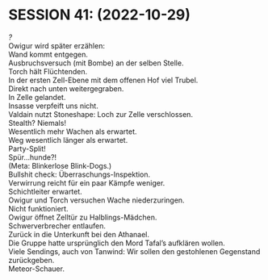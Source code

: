 # **SESSION 41: 	(2022-10-29)**

*?*  
Owigur wird später erzählen:  
Wand kommt entgegen.  
Ausbruchsversuch (mit Bombe) an der selben Stelle.  
Torch hält Flüchtenden.  
In der ersten Zell-Ebene mit dem offenen Hof viel Trubel.  
Direkt nach unten weitergegraben.  
In Zelle gelandet.  
Insasse verpfeift uns nicht.  
Valdain nutzt Stoneshape: Loch zur Zelle verschlossen.  
Stealth? Niemals\!  
Wesentlich mehr Wachen als erwartet.  
Weg wesentlich länger als erwartet.  
Party-Split\!  
Spür…hunde?\!  
(Meta: Blinkerlose Blink-Dogs.)  
Bullshit check: Überraschungs-Inspektion.  
Verwirrung reicht für ein paar Kämpfe weniger.  
Schichtleiter erwartet.  
Owigur und Torch versuchen Wache niederzuringen.  
Nicht funktioniert.  
Owigur öffnet Zelltür zu Halblings-Mädchen.  
Schwerverbrecher entlaufen.  
Zurück in die Unterkunft bei den Athanael.  
Die Gruppe hatte ursprünglich den Mord Tafal’s aufklären wollen.  
Viele Sendings, auch von Tanwind: Wir sollen den gestohlenen Gegenstand zurückgeben.  
Meteor-Schauer.